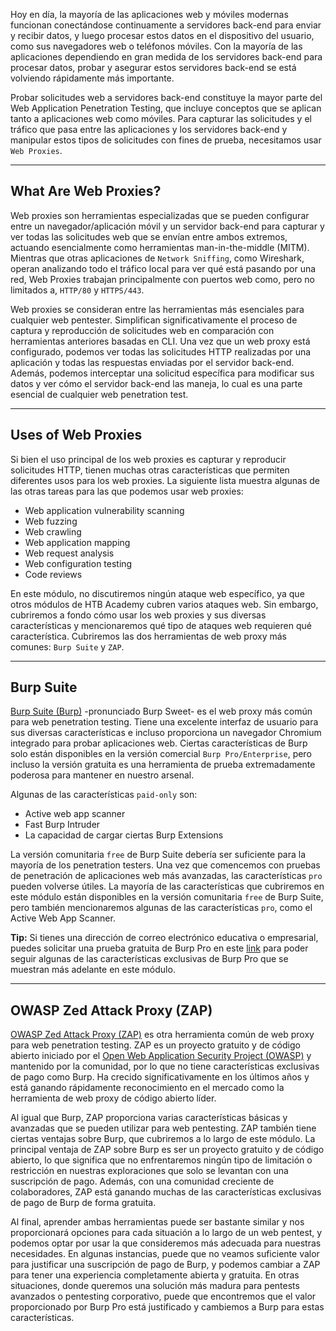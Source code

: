 Hoy en día, la mayoría de las aplicaciones web y móviles modernas funcionan conectándose continuamente a servidores back-end para enviar y recibir datos, y luego procesar estos datos en el dispositivo del usuario, como sus navegadores web o teléfonos móviles. Con la mayoría de las aplicaciones dependiendo en gran medida de los servidores back-end para procesar datos, probar y asegurar estos servidores back-end se está volviendo rápidamente más importante.

Probar solicitudes web a servidores back-end constituye la mayor parte del Web Application Penetration Testing, que incluye conceptos que se aplican tanto a aplicaciones web como móviles. Para capturar las solicitudes y el tráfico que pasa entre las aplicaciones y los servidores back-end y manipular estos tipos de solicitudes con fines de prueba, necesitamos usar `Web Proxies`.

---

## **What Are Web Proxies?**

Web proxies son herramientas especializadas que se pueden configurar entre un navegador/aplicación móvil y un servidor back-end para capturar y ver todas las solicitudes web que se envían entre ambos extremos, actuando esencialmente como herramientas man-in-the-middle (MITM). Mientras que otras aplicaciones de `Network Sniffing`, como Wireshark, operan analizando todo el tráfico local para ver qué está pasando por una red, Web Proxies trabajan principalmente con puertos web como, pero no limitados a, `HTTP/80` y `HTTPS/443`.

Web proxies se consideran entre las herramientas más esenciales para cualquier web pentester. Simplifican significativamente el proceso de captura y reproducción de solicitudes web en comparación con herramientas anteriores basadas en CLI. Una vez que un web proxy está configurado, podemos ver todas las solicitudes HTTP realizadas por una aplicación y todas las respuestas enviadas por el servidor back-end. Además, podemos interceptar una solicitud específica para modificar sus datos y ver cómo el servidor back-end las maneja, lo cual es una parte esencial de cualquier web penetration test.

---

## **Uses of Web Proxies**

Si bien el uso principal de los web proxies es capturar y reproducir solicitudes HTTP, tienen muchas otras características que permiten diferentes usos para los web proxies. La siguiente lista muestra algunas de las otras tareas para las que podemos usar web proxies:

- Web application vulnerability scanning
- Web fuzzing
- Web crawling
- Web application mapping
- Web request analysis
- Web configuration testing
- Code reviews

En este módulo, no discutiremos ningún ataque web específico, ya que otros módulos de HTB Academy cubren varios ataques web. Sin embargo, cubriremos a fondo cómo usar los web proxies y sus diversas características y mencionaremos qué tipo de ataques web requieren qué característica. Cubriremos las dos herramientas de web proxy más comunes: `Burp Suite` y `ZAP`.

---

## **Burp Suite**

[Burp Suite (Burp)](https://portswigger.net/burp) -pronunciado Burp Sweet- es el web proxy más común para web penetration testing. Tiene una excelente interfaz de usuario para sus diversas características e incluso proporciona un navegador Chromium integrado para probar aplicaciones web. Ciertas características de Burp solo están disponibles en la versión comercial `Burp Pro/Enterprise`, pero incluso la versión gratuita es una herramienta de prueba extremadamente poderosa para mantener en nuestro arsenal.

Algunas de las características `paid-only` son:

- Active web app scanner
- Fast Burp Intruder
- La capacidad de cargar ciertas Burp Extensions

La versión comunitaria `free` de Burp Suite debería ser suficiente para la mayoría de los penetration testers. Una vez que comencemos con pruebas de penetración de aplicaciones web más avanzadas, las características `pro` pueden volverse útiles. La mayoría de las características que cubriremos en este módulo están disponibles en la versión comunitaria `free` de Burp Suite, pero también mencionaremos algunas de las características `pro`, como el Active Web App Scanner.

**Tip:** Si tienes una dirección de correo electrónico educativa o empresarial, puedes solicitar una prueba gratuita de Burp Pro en este [link](https://portswigger.net/burp/pro/trial) para poder seguir algunas de las características exclusivas de Burp Pro que se muestran más adelante en este módulo.

---

## **OWASP Zed Attack Proxy (ZAP)**

[OWASP Zed Attack Proxy (ZAP)](https://www.zaproxy.org/) es otra herramienta común de web proxy para web penetration testing. ZAP es un proyecto gratuito y de código abierto iniciado por el [Open Web Application Security Project (OWASP)](https://owasp.org/) y mantenido por la comunidad, por lo que no tiene características exclusivas de pago como Burp. Ha crecido significativamente en los últimos años y está ganando rápidamente reconocimiento en el mercado como la herramienta de web proxy de código abierto líder.

Al igual que Burp, ZAP proporciona varias características básicas y avanzadas que se pueden utilizar para web pentesting. ZAP también tiene ciertas ventajas sobre Burp, que cubriremos a lo largo de este módulo. La principal ventaja de ZAP sobre Burp es ser un proyecto gratuito y de código abierto, lo que significa que no enfrentaremos ningún tipo de limitación o restricción en nuestras exploraciones que solo se levantan con una suscripción de pago. Además, con una comunidad creciente de colaboradores, ZAP está ganando muchas de las características exclusivas de pago de Burp de forma gratuita.

Al final, aprender ambas herramientas puede ser bastante similar y nos proporcionará opciones para cada situación a lo largo de un web pentest, y podemos optar por usar la que consideremos más adecuada para nuestras necesidades. En algunas instancias, puede que no veamos suficiente valor para justificar una suscripción de pago de Burp, y podemos cambiar a ZAP para tener una experiencia completamente abierta y gratuita. En otras situaciones, donde queremos una solución más madura para pentests avanzados o pentesting corporativo, puede que encontremos que el valor proporcionado por Burp Pro está justificado y cambiemos a Burp para estas características.